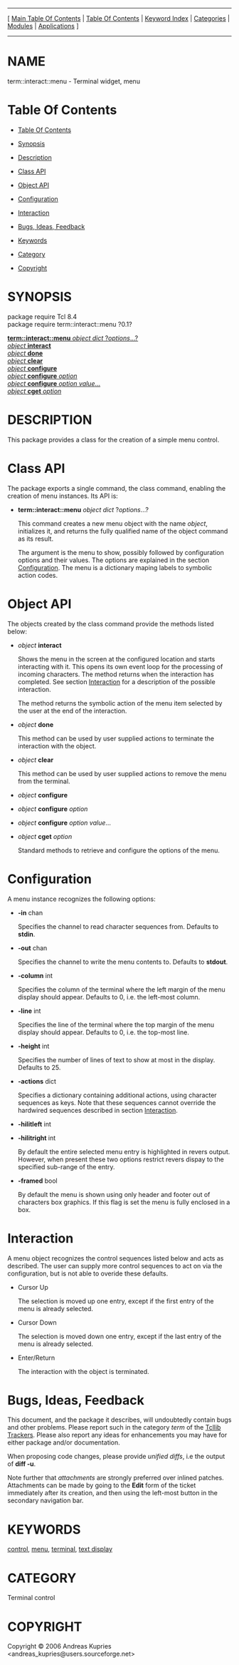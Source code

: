 
[//000000001]: # (term::interact::menu \- Terminal control)
[//000000002]: # (Generated from file 'imenu\.man' by tcllib/doctools with format 'markdown')
[//000000003]: # (Copyright &copy; 2006 Andreas Kupries <andreas\_kupries@users\.sourceforge\.net>)
[//000000004]: # (term::interact::menu\(n\) 0\.1 tcllib "Terminal control")

<hr> [ <a href="../../../../toc.md">Main Table Of Contents</a> &#124; <a
href="../../../toc.md">Table Of Contents</a> &#124; <a
href="../../../../index.md">Keyword Index</a> &#124; <a
href="../../../../toc0.md">Categories</a> &#124; <a
href="../../../../toc1.md">Modules</a> &#124; <a
href="../../../../toc2.md">Applications</a> ] <hr>

# NAME

term::interact::menu \- Terminal widget, menu

# <a name='toc'></a>Table Of Contents

  - [Table Of Contents](#toc)

  - [Synopsis](#synopsis)

  - [Description](#section1)

  - [Class API](#section2)

  - [Object API](#section3)

  - [Configuration](#section4)

  - [Interaction](#section5)

  - [Bugs, Ideas, Feedback](#section6)

  - [Keywords](#keywords)

  - [Category](#category)

  - [Copyright](#copyright)

# <a name='synopsis'></a>SYNOPSIS

package require Tcl 8\.4  
package require term::interact::menu ?0\.1?  

[__term::interact::menu__ *object* *dict* ?*options*\.\.\.?](#1)  
[*object* __interact__](#2)  
[*object* __done__](#3)  
[*object* __clear__](#4)  
[*object* __configure__](#5)  
[*object* __configure__ *option*](#6)  
[*object* __configure__ *option* *value*\.\.\.](#7)  
[*object* __cget__ *option*](#8)  

# <a name='description'></a>DESCRIPTION

This package provides a class for the creation of a simple menu control\.

# <a name='section2'></a>Class API

The package exports a single command, the class command, enabling the creation
of menu instances\. Its API is:

  - <a name='1'></a>__term::interact::menu__ *object* *dict* ?*options*\.\.\.?

    This command creates a new menu object with the name *object*, initializes
    it, and returns the fully qualified name of the object command as its
    result\.

    The argument is the menu to show, possibly followed by configuration options
    and their values\. The options are explained in the section
    [Configuration](#section4)\. The menu is a dictionary maping labels to
    symbolic action codes\.

# <a name='section3'></a>Object API

The objects created by the class command provide the methods listed below:

  - <a name='2'></a>*object* __interact__

    Shows the menu in the screen at the configured location and starts
    interacting with it\. This opens its own event loop for the processing of
    incoming characters\. The method returns when the interaction has completed\.
    See section [Interaction](#section5) for a description of the possible
    interaction\.

    The method returns the symbolic action of the menu item selected by the user
    at the end of the interaction\.

  - <a name='3'></a>*object* __done__

    This method can be used by user supplied actions to terminate the
    interaction with the object\.

  - <a name='4'></a>*object* __clear__

    This method can be used by user supplied actions to remove the menu from the
    terminal\.

  - <a name='5'></a>*object* __configure__

  - <a name='6'></a>*object* __configure__ *option*

  - <a name='7'></a>*object* __configure__ *option* *value*\.\.\.

  - <a name='8'></a>*object* __cget__ *option*

    Standard methods to retrieve and configure the options of the menu\.

# <a name='section4'></a>Configuration

A menu instance recognizes the following options:

  - __\-in__ chan

    Specifies the channel to read character sequences from\. Defaults to
    __stdin__\.

  - __\-out__ chan

    Specifies the channel to write the menu contents to\. Defaults to
    __stdout__\.

  - __\-column__ int

    Specifies the column of the terminal where the left margin of the menu
    display should appear\. Defaults to 0, i\.e\. the left\-most column\.

  - __\-line__ int

    Specifies the line of the terminal where the top margin of the menu display
    should appear\. Defaults to 0, i\.e\. the top\-most line\.

  - __\-height__ int

    Specifies the number of lines of text to show at most in the display\.
    Defaults to 25\.

  - __\-actions__ dict

    Specifies a dictionary containing additional actions, using character
    sequences as keys\. Note that these sequences cannot override the hardwired
    sequences described in section [Interaction](#section5)\.

  - __\-hilitleft__ int

  - __\-hilitright__ int

    By default the entire selected menu entry is highlighted in revers output\.
    However, when present these two options restrict revers dispay to the
    specified sub\-range of the entry\.

  - __\-framed__ bool

    By default the menu is shown using only header and footer out of characters
    box graphics\. If this flag is set the menu is fully enclosed in a box\.

# <a name='section5'></a>Interaction

A menu object recognizes the control sequences listed below and acts as
described\. The user can supply more control sequences to act on via the
configuration, but is not able to overide these defaults\.

  - Cursor Up

    The selection is moved up one entry, except if the first entry of the menu
    is already selected\.

  - Cursor Down

    The selection is moved down one entry, except if the last entry of the menu
    is already selected\.

  - Enter/Return

    The interaction with the object is terminated\.

# <a name='section6'></a>Bugs, Ideas, Feedback

This document, and the package it describes, will undoubtedly contain bugs and
other problems\. Please report such in the category *term* of the [Tcllib
Trackers](http://core\.tcl\.tk/tcllib/reportlist)\. Please also report any ideas
for enhancements you may have for either package and/or documentation\.

When proposing code changes, please provide *unified diffs*, i\.e the output of
__diff \-u__\.

Note further that *attachments* are strongly preferred over inlined patches\.
Attachments can be made by going to the __Edit__ form of the ticket
immediately after its creation, and then using the left\-most button in the
secondary navigation bar\.

# <a name='keywords'></a>KEYWORDS

[control](\.\./\.\./\.\./\.\./index\.md\#control),
[menu](\.\./\.\./\.\./\.\./index\.md\#menu),
[terminal](\.\./\.\./\.\./\.\./index\.md\#terminal), [text
display](\.\./\.\./\.\./\.\./index\.md\#text\_display)

# <a name='category'></a>CATEGORY

Terminal control

# <a name='copyright'></a>COPYRIGHT

Copyright &copy; 2006 Andreas Kupries <andreas\_kupries@users\.sourceforge\.net>
